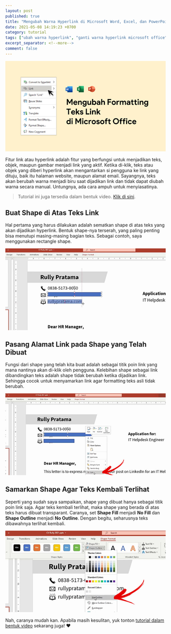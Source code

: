 ```yaml
---
layout: post
published: true
title: "Mengubah Warna Hyperlink di Microsoft Word, Excel, dan PowerPoint"
date: 2021-05-08 14:19:23 +0700
category: tutorial
tags: ["ubah warna hyperlink", "ganti warna hyperlink microsoft office"]
excerpt_separator: <!--more-->
comment: false
---
```


![Mengubah warna hyperlink di Microsoft Office](/images/2021/posts/formatting-link/ms_office_hyperlink_banner.jpg)

Fitur link atau hyperlink adalah fitur yang berfungsi untuk menjadikan teks, objek, maupun gambar menjadi link yang aktif. Ketika di-klik, teks atau objek yang diberi hyperlink akan mengantarkan si pengguna ke link yang dituju, baik itu halaman website, maupun alamat email. Sayangnya, teks akan berubah warna menjadi biru saat dijadikan link dan tidak dapat diubah warna secara manual. Untungnya, ada cara ampuh untuk menyiasatinya.
<!--more-->

> Tutorial ini juga tersedia dalam bentuk video. [Klik di sini](https://youtu.be/J-g0iPIGchQ).

## Buat Shape di Atas Teks Link

Hal pertama yang harus dilakukan adalah sematkan shape di atas teks yang akan dijadikan hyperlink. Bentuk shape-nya terserah, yang paling penting bisa menutupi masing-masing bagian teks. Sebagai contoh, saya menggunakan rectangle shape.

![Buat shape di atas teks link](/images/2021/posts/formatting-link/hyperlink-step-1.jpg)

## Pasang Alamat Link pada Shape yang Telah Dibuat

Fungsi dari shape yang telah kita buat adalah sebagai titik poin link yang mana nantinya akan di-klik oleh pengguna. Kelebihan shape sebagai link dibandingkan teks adalah shape tidak berubah ketika dijadikan link. Sehingga cocok untuk menyamarkan link agar formatting teks asli tidak berubah.

![Pasang alamat link pada shape](/images/2021/posts/formatting-link/hyperlink-step-2.jpg)

## Samarkan Shape Agar Teks Kembali Terlihat

Seperti yang sudah saya sampaikan, shape yang dibuat hanya sebagai titik poin link saja. Agar teks kembali terlihat, maka shape yang berada di atas teks harus dibuat transparant. Caranya, set **Shape Fill** menjadi **No Fill** dan **Shape Outline** menjadi **No Outline**. Dengan begitu, seharusnya teks dibawahnya terlihat kembali.

![Samarkan shape agar teks terlihat](/images/2021/posts/formatting-link/hyperlink-step-3.jpg)

Nah, caranya mudah kan. Apabila masih kesulitan, yuk tonton [tutorial dalam bentuk video](https://youtu.be/J-g0iPIGchQ) sekarang juga! ♥

